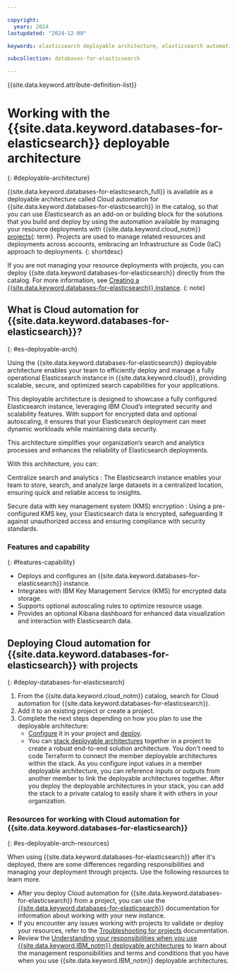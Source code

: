 ```yaml
---

copyright:
  years: 2024
lastupdated: "2024-12-09"

keywords: elasticsearch deployable architecture, elasticsearch automation

subcollection: databases-for-elasticsearch

---
```


{{site.data.keyword.attribute-definition-list}}

# Working with the {{site.data.keyword.databases-for-elasticsearch}} deployable architecture
{: #deployable-architecture}

{{site.data.keyword.databases-for-elasticsearch_full}} is available as a deployable architecture called Cloud automation for {{site.data.keyword.databases-for-elasticsearch}} in the catalog, so that you can use Elasticsearch as an add-on or building block for the solutions that you build and deploy by using the automation available by managing your resource deployments with {{site.data.keyword.cloud_notm}} [projects](#x2035151){: term}. Projects are used to manage related resources and deployments across accounts, embracing an Infrastructure as Code (IaC) approach to deployments.
{: shortdesc}

If you are not managing your resource deployments with projects, you can deploy {{site.data.keyword.databases-for-elasticsearch}} directly from the catalog. For more information, see [Creating a {{site.data.keyword.databases-for-elasticsearch}} instance](/docs/databases-for-elasticsearch?topic=databases-for-elasticsearch-create-instance-tutorial).
{: note}

## What is Cloud automation for {{site.data.keyword.databases-for-elasticsearch}}?
{: #es-deployable-arch}

Using the {{site.data.keyword.databases-for-elasticsearch}} deployable architecture enables your team to efficiently deploy and manage a fully operational Elasticsearch instance in {{site.data.keyword.cloud}}, providing scalable, secure, and optimized search capabilities for your applications.

This deployable architecture is designed to showcase a fully configured Elasticsearch instance, leveraging IBM Cloud’s integrated security and scalability features. With support for encrypted data and optional autoscaling, it ensures that your Elasticsearch deployment can meet dynamic workloads while maintaining data security.

This architecture simplifies your organization’s search and analytics processes and enhances the reliability of Elasticsearch deployments.

With this architecture, you can:

Centralize search and analytics
:   The Elasticsearch instance enables your team to store, search, and analyze large datasets in a centralized location, ensuring quick and reliable access to insights.

Secure data with key management system (KMS) encryption
:   Using a pre-configured KMS key, your Elasticsearch data is encrypted, safeguarding it against unauthorized access and ensuring compliance with security standards.

### Features and capability
{: #features-capability}

- Deploys and configures an {{site.data.keyword.databases-for-elasticsearch}} instance.
- Integrates with IBM Key Management Service (KMS) for encrypted data storage.
- Supports optional autoscaling rules to optimize resource usage.
- Provides an optional Kibana dashboard for enhanced data visualization and interaction with Elasticsearch data.

## Deploying Cloud automation for {{site.data.keyword.databases-for-elasticsearch}} with projects
{: #deploy-databases-for-elasticsearch}

1. From the {{site.data.keyword.cloud_notm}} catalog, search for Cloud automation for {{site.data.keyword.databases-for-elasticsearch}}.
1. Add it to an existing project or create a project.
1. Complete the next steps depending on how you plan to use the deployable architecture:
   - [Configure](/docs/secure-enterprise?topic=secure-enterprise-config-project) it in your project and [deploy](/docs/secure-enterprise?topic=secure-enterprise-deploy-project).
   - You can [stack deployable architectures](/docs/secure-enterprise?topic=secure-enterprise-config-stack) together in a project to create a robust end-to-end solution architecture. You don't need to code Terraform to connect the member deployable architectures within the stack. As you configure input values in a member deployable architecture, you can reference inputs or outputs from another member to link the deployable architectures together. After you deploy the deployable architectures in your stack, you can add the stack to a private catalog to easily share it with others in your organization.

### Resources for working with Cloud automation for {{site.data.keyword.databases-for-elasticsearch}}
{: #es-deployable-arch-resources}

When using {{site.data.keyword.databases-for-elasticsearch}} after it's deployed, there are some differences regarding responsibilities and managing your deployment through projects. Use the following resources to learn more.

- After you deploy Cloud automation for {{site.data.keyword.databases-for-elasticsearch}} from a project, you can use the [{{site.data.keyword.databases-for-elasticsearch}}](/docs/databases-for-elasticsearch) documentation for information about working with your new instance.
- If you encounter any issues working with projects to validate or deploy your resources, refer to the [Troubleshooting for projects](/docs/secure-enterprise?topic=secure-enterprise-ts-cant-validate) documentation.
- Review the [Understanding your responsibilities when you use {{site.data.keyword.IBM_notm}} deployable architectures](/docs/secure-enterprise?topic=secure-enterprise-responsibilities-deployable-architectures) to learn about the management responsibilities and terms and conditions that you have when you use {{site.data.keyword.IBM_notm}} deployable architectures.
